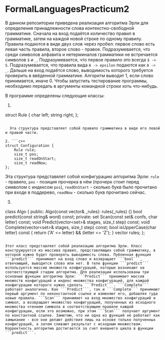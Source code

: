 # FormalLanguagesPracticum2
В данном репозитории приведена реализация алгоритма Эрли для определения принадлежности слова контекстно-свободной грамматике.
Сначала на вход подаётся количество правил в грамматике, затем на каждой новой строке по одному правилу.
Правила подаются в виде двух слов через пробел: первое слово есть левая часть правила, второе слово - правое.
Подразумевается, что среди символов алфавита и нетерминалов грамматики не встречается символов ```$``` и ```_```.
Подразумевается, что первое правило это всегда ```$ -> S```.
Подразумевается, что правила вида ```A -> epsilon``` подаются как ```A -> _```.
Дальше на вход подаётся слово, выводимость которого требуется проверить в ввёденной грамматике.
Алгоритм выводит 1, если слово принимается, иначе 0.
Чтобы запустить тестирование программы, необходимо передать в аргументы командной строки хоть что-нибудь.

В программе определены следующие классы:
1. ```c++
struct Rule {
    char left;
    string right;
};
```

  Эта структура представляет собой правило грамматика в виде его левой и правой части.

2. ```c++
struct Configuration {
    Rule rule;
    size_t pos;
    size_t readOnStart;
    size_t readNow;
};
```

Эта структура представялет собой конфигурацию алгоритма Эрли: ```rule``` - правило, ```pos``` - позиция прочерка в нём (прочерк стоит перед символом с индексом ```pos```), ```readOnStart``` - сколько букв было прочитано при входе в поддерево, ```readNow``` - сколько букв прочитано сейчас.

3. ```c++
class Algo {
public:
    Algo(const vector<Rule>& _rules): rules(_rules) {}
    bool predict(const string& word) const;
private:
    set<Configuration> Scan(const set<Configuration>& confs, char letter) const;
    void Predict(vector<set<Configuration>>& stages, size_t step) const;
    void Complete(vector<set<Configuration>>& stages, size_t step) const;
    bool isUpperCase(char letter) const {
        return ('A' <= letter) && (letter <= 'Z');
    }
    vector<Rule> rules;
};
```

Этот класс представляет собой реализацию алгоритма Эрли. Класс конструируется из массива правил, представляющих собой грамматику, в которой нужно будет проверять выводимость слова. Публичная функция ```predict``` принимает на вход слово и возвращает ```bool```, отвечающий, выводится слово или нет. В теле функции ```predict``` используется массив множеств конфигураций, которые возникают на соответствующей стадии алгоритма. Для реализации использованы три основные функции алгоритма Эрли: ```Predict``` принимает массив множеств конфигураций и индекс множества конфигураций, для каждой конфигурации которого нужно сделать ```Predict```. ```Complete``` работает аналогично. Как ```Predict```, так и ```Complete``` принимают первый аргумент по неконстантной ссылке и изменяют его, добавляя туда новые правила. ```Scan``` принимает на вход множество конфигураций и символ, а возвращает множество конфигураций, полученных из исходного множества чтением символа в соответствующем правиле каждой конфигурации, если это возможно, при этом ```Scan``` получает аргумент по константной ссылке. Заметим, что ни одна из функций не работает как замыкание - все они делают действия лишь на основе только полученных конфигураций, а затем сливают результат с исходным множеством. Корректность алгоритма достигается за счет внешнего цикла в функции ```predict```.

